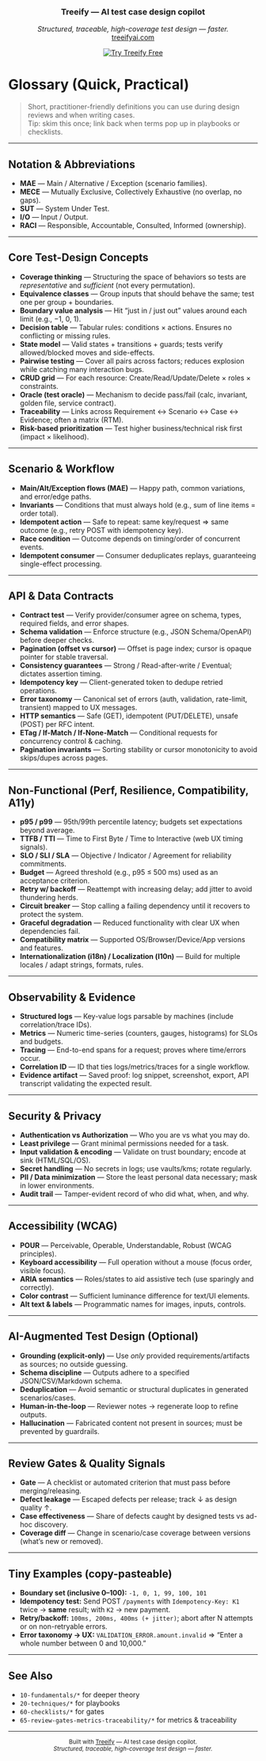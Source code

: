 <!-- ===== Treeify Header ===== -->
<p align="center">
  <!-- Optional: swap in your logo paths -->
  <!-- <img src="assets/logo-light.svg" alt="Treeify" height="72"> -->
</p>

<h3 align="center">Treeify — AI test case design copilot</h3>
<p align="center">
  <em>Structured, traceable, high-coverage test design — faster.</em><br>
  <a href="https://treeifyai.com">treeifyai.com</a>
</p>

<p align="center">
  <a href="https://treeifyai.com">
    <img alt="Try Treeify Free" src="https://img.shields.io/badge/Try%20Treeify%20Free-treeifyai.com-brightgreen?style=for-the-badge">
  </a>
</p>


# Glossary (Quick, Practical)

> Short, practitioner-friendly definitions you can use during design reviews and when writing cases.  
> Tip: skim this once; link back when terms pop up in playbooks or checklists.

---

## Notation & Abbreviations
- **MAE** — Main / Alternative / Exception (scenario families).
- **MECE** — Mutually Exclusive, Collectively Exhaustive (no overlap, no gaps).
- **SUT** — System Under Test.
- **I/O** — Input / Output.
- **RACI** — Responsible, Accountable, Consulted, Informed (ownership).

---

## Core Test-Design Concepts
- **Coverage thinking** — Structuring the space of behaviors so tests are *representative* and *sufficient* (not every permutation).
- **Equivalence classes** — Group inputs that should behave the same; test one per group + boundaries.
- **Boundary value analysis** — Hit “just in / just out” values around each limit (e.g., −1, 0, 1).
- **Decision table** — Tabular rules: conditions × actions. Ensures no conflicting or missing rules.
- **State model** — Valid states + transitions + guards; tests verify allowed/blocked moves and side-effects.
- **Pairwise testing** — Cover all pairs across factors; reduces explosion while catching many interaction bugs.
- **CRUD grid** — For each resource: Create/Read/Update/Delete × roles × constraints.
- **Oracle (test oracle)** — Mechanism to decide pass/fail (calc, invariant, golden file, service contract).
- **Traceability** — Links across Requirement ↔ Scenario ↔ Case ↔ Evidence; often a matrix (RTM).
- **Risk-based prioritization** — Test higher business/technical risk first (impact × likelihood).

---

## Scenario & Workflow
- **Main/Alt/Exception flows (MAE)** — Happy path, common variations, and error/edge paths.
- **Invariants** — Conditions that must always hold (e.g., sum of line items = order total).
- **Idempotent action** — Safe to repeat: same key/request ⇒ same outcome (e.g., retry POST with idempotency key).
- **Race condition** — Outcome depends on timing/order of concurrent events.
- **Idempotent consumer** — Consumer deduplicates replays, guaranteeing single-effect processing.

---

## API & Data Contracts
- **Contract test** — Verify provider/consumer agree on schema, types, required fields, and error shapes.
- **Schema validation** — Enforce structure (e.g., JSON Schema/OpenAPI) before deeper checks.
- **Pagination (offset vs cursor)** — Offset is page index; cursor is opaque pointer for stable traversal.
- **Consistency guarantees** — Strong / Read-after-write / Eventual; dictates assertion timing.
- **Idempotency key** — Client-generated token to dedupe retried operations.
- **Error taxonomy** — Canonical set of errors (auth, validation, rate-limit, transient) mapped to UX messages.
- **HTTP semantics** — Safe (GET), idempotent (PUT/DELETE), unsafe (POST) per RFC intent.
- **ETag / If-Match / If-None-Match** — Conditional requests for concurrency control & caching.
- **Pagination invariants** — Sorting stability or cursor monotonicity to avoid skips/dupes across pages.

---

## Non-Functional (Perf, Resilience, Compatibility, A11y)
- **p95 / p99** — 95th/99th percentile latency; budgets set expectations beyond average.
- **TTFB / TTI** — Time to First Byte / Time to Interactive (web UX timing signals).
- **SLO / SLI / SLA** — Objective / Indicator / Agreement for reliability commitments.
- **Budget** — Agreed threshold (e.g., p95 ≤ 500 ms) used as an acceptance criterion.
- **Retry w/ backoff** — Reattempt with increasing delay; add jitter to avoid thundering herds.
- **Circuit breaker** — Stop calling a failing dependency until it recovers to protect the system.
- **Graceful degradation** — Reduced functionality with clear UX when dependencies fail.
- **Compatibility matrix** — Supported OS/Browser/Device/App versions and features.
- **Internationalization (i18n) / Localization (l10n)** — Build for multiple locales / adapt strings, formats, rules.

---

## Observability & Evidence
- **Structured logs** — Key-value logs parsable by machines (include correlation/trace IDs).
- **Metrics** — Numeric time-series (counters, gauges, histograms) for SLOs and budgets.
- **Tracing** — End-to-end spans for a request; proves where time/errors occur.
- **Correlation ID** — ID that ties logs/metrics/traces for a single workflow.
- **Evidence artifact** — Saved proof: log snippet, screenshot, export, API transcript validating the expected result.

---

## Security & Privacy
- **Authentication vs Authorization** — Who you are vs what you may do.
- **Least privilege** — Grant minimal permissions needed for a task.
- **Input validation & encoding** — Validate on trust boundary; encode at sink (HTML/SQL/OS).
- **Secret handling** — No secrets in logs; use vaults/kms; rotate regularly.
- **PII / Data minimization** — Store the least personal data necessary; mask in lower environments.
- **Audit trail** — Tamper-evident record of who did what, when, and why.

---

## Accessibility (WCAG)
- **POUR** — Perceivable, Operable, Understandable, Robust (WCAG principles).
- **Keyboard accessibility** — Full operation without a mouse (focus order, visible focus).
- **ARIA semantics** — Roles/states to aid assistive tech (use sparingly and correctly).
- **Color contrast** — Sufficient luminance difference for text/UI elements.
- **Alt text & labels** — Programmatic names for images, inputs, controls.

---

## AI-Augmented Test Design (Optional)
- **Grounding (explicit-only)** — Use *only* provided requirements/artifacts as sources; no outside guessing.
- **Schema discipline** — Outputs adhere to a specified JSON/CSV/Markdown schema.
- **Deduplication** — Avoid semantic or structural duplicates in generated scenarios/cases.
- **Human-in-the-loop** — Reviewer notes → regenerate loop to refine outputs.
- **Hallucination** — Fabricated content not present in sources; must be prevented by guardrails.

---

## Review Gates & Quality Signals
- **Gate** — A checklist or automated criterion that must pass before merging/releasing.
- **Defect leakage** — Escaped defects per release; track ↓ as design quality ↑.
- **Case effectiveness** — Share of defects caught by designed tests vs ad-hoc discovery.
- **Coverage diff** — Change in scenario/case coverage between versions (what’s new or removed).

---

## Tiny Examples (copy-pasteable)

- **Boundary set (inclusive 0–100):** `-1, 0, 1, 99, 100, 101`
- **Idempotency test:** Send POST `/payments` with `Idempotency-Key: K1` twice → **same** result; with `K2` → new payment.
- **Retry/backoff:** `100ms, 200ms, 400ms (+ jitter)`; abort after N attempts or on non-retryable errors.
- **Error taxonomy → UX:** `VALIDATION_ERROR.amount.invalid` ⇒ “Enter a whole number between 0 and 10,000.”

---

## See Also
- `10-fundamentals/*` for deeper theory
- `20-techniques/*` for playbooks
- `60-checklists/*` for gates
- `65-review-gates-metrics-traceability/*` for metrics & traceability

---

<p align="center">
  <sub>
    Built with <a href="https://treeifyai.com">Treeify</a> — AI test case design copilot.<br>
    <em>Structured, traceable, high-coverage test design — faster.</em>
  </sub>
</p>
